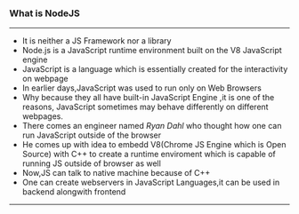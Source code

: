 <h3>What is NodeJS</h3>
<hr>
<ul>
<li>It is neither a JS Framework nor a library</li>
<li>Node.js is a JavaScript runtime environment built on the V8 JavaScript engine</li>
<li>JavaScript is a language which is essentially created for the interactivity on webpage</li>
<li>In earlier days,JavaScript was used to run only on Web Browsers</li>
<li>Why because they all have built-in JavaScript Engine ,it is one of the reasons, JavaScript sometimes may behave differently on different webpages.</li>
<li>There comes an engineer named <i>Ryan Dahl</i> who thought how one can run JavaScript outside of the browser</li>
<li>He comes up with idea to embedd V8(Chrome JS Engine which is Open Source) with C++ to create a runtime enviroment which is capable of running JS outside of browser as well</li>
<li>Now,JS can talk to native machine because of C++</li>
<li>One can create webservers in JavaScript Languages,it can be used in backend alongwith frontend</li>
</ul>
<hr>
